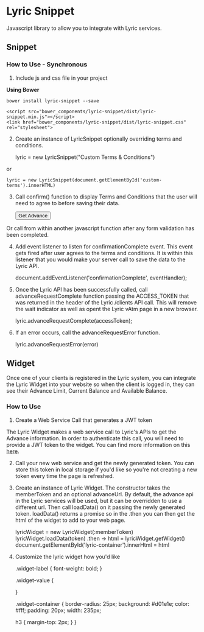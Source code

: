 # Lyric Snippet

Javascript library to allow you to integrate with Lyric services.

## Snippet

### How to Use - Synchronous

1) Include js and css file in your project

**Using Bower**

    bower install lyric-snippet --save

    <script src="bower_components/lyric-snippet/dist/lyric-snippet.min.js"></script>
    <link href="bower_components/lyric-snippet/dist/lyric-snippet.css" rel="stylesheet">

2) Create an instance of LyricSnippet optionally overriding terms and conditions.

    lyric = new LyricSnippet("Custom Terms & Conditions")

or

    lyric = new LyricSnippet(document.getElementById('custom-terms').innerHTML)

3) Call confirm() function to display Terms and Conditions that the user will need to agree to before saving their data.

	<button class="md-raised md-primary" onclick="lyric.confirm()">Get Advance</button>

Or call from within another javascript function after any form validation has been completed.

4) Add event listener to listen for confirmationComplete event.  This event gets fired after user agrees to the terms and conditions.  It is within this listener that you would make your server call to save the data to the Lyric API.

	document.addEventListener('confirmationComplete', eventHandler);

5) Once the Lyric API has been successfully called, call advanceRequestComplete function passing the ACCESS_TOKEN that was returned in the header of the Lyric /clients API call.  This will remove the wait indicator as well as opent the Lyric vAtm page in a new browser.

	lyric.advanceRequestComplete(accessToken);

6) If an error occurs, call the advanceRequestError function.

	lyric.advanceRequestError(error)

## Widget

Once one of your clients is registered in the Lyric system, you can integrate the Lyric Widget into your website so when the client is logged in, they can see their Advance Limit, Current Balance and Available Balance.

### How to Use

1) Create a Web Service Call that generates a JWT token

The Lyric Widget makes a web service call to Lyric's APIs to get the Advance information.  In order to authenticate this call, you will need to provide a JWT token to the widget.  You can find more information on this [here](https://github.com/LyricFinancial/demo-integration-server#token-api).

2) Call your new web service and get the newly generated token.  You can store this token in local storage if you'd like so you're not creating a new token every time the page is refreshed.

3) Create an instance of Lyric Widget.  The constructor takes the memberToken and an optional advanceUrl.  By default, the advance api in the Lyric services will be used, but it can be overridden to use a different url.  Then call loadData() on it passing the newly generated token.  loadData() returns a promise so in the .then you can then get the html of the widget to add to your web page.

	lyricWidget = new LyricWidget(:memberToken)
	lyricWidget.loadData(token)
	.then ->
		html = lyricWidget.getWidget()
		document.getElementById('lyric-container').innerHtml = html

4) Customize the lyric widget how you'd like

	.widget-label {
		font-weight: bold;
	}

	.widget-value {
		
	}

	.widget-container {
		border-radius: 25px;
	  background: #d01e1e;
	  color: #fff;
	  padding: 20px; 
	  width: 235px;

	  h3 {
	  	margin-top: 2px;
	  }
	}

 
